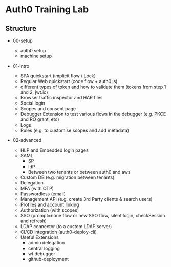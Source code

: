 # Auth0 Training Lab


Structure
---------

- 00-setup
    - auth0 setup
    - machine setup

- 01-intro
    - SPA quickstart (implicit flow / Lock)
    - Regular Web quickstart (code flow + auth0.js)
    - different types of token and how to validate them (tokens from step 1 and 2, jwt.io)
    - Browser traffic inspector and HAR files
    - Social login
    - Scopes and consent page
    - Debugger Extension to test various flows in the debugger (e.g. PKCE and RO grant, etc)
    - Logs
    - Rules (e.g. to customise scopes and add metadata)

- 02-advanced
    - HLP and Embedded login pages
    - SAML
        - SP
        - IdP
        - Between two tenants or between auth0 and aws
    - Custom DB (e.g. migration between tenants)
    - Delegation 
    - MFA (with OTP)
    - Passwordless (email)
    - Management API (e.g. create 3rd Party clients & search users)
    - Profiles and account linking
    - Authorization (with scopes)
    - SSO (prompt=none flow or new SSO flow, silent login, checkSession and refresh) 
    - LDAP connector (to a custom LDAP server)
    - CI/CD integration (auth0-deploy-cli)
    - Useful Extensions
        - admin delegation
        - central logging
        - wt debugger
        - github-deployment


